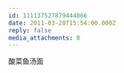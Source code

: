 ```yaml
---
id: 111137527879444066
date: 2011-03-28T15:54:00.000Z
reply: false
media_attachments: 0
---
```


酸菜鱼汤面 ​​​​

